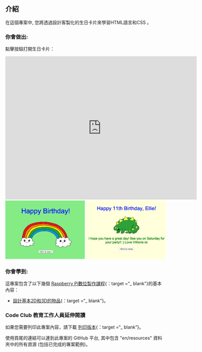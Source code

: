 ## 介紹

在這個專案中, 您將透過設計客製化的生日卡片來學習HTML語言和CSS 。

### 你會做出:

點擊按鈕打開生日卡片：

<div class="trinket">
  <iframe src="https://trinket.io/embed/html/e996dc0380?outputOnly=true&start=result" width="600" height="450" frameborder="0" marginwidth="0" marginheight="0" allowfullscreen>
  </iframe>
  <img src="images/birthday-final.png">
</div>

### 你會學到:

這專案包含了以下幾個 [Raspberry Pi數位製作課程](http://rpf.io/curriculum){：target =“_ blank”}的基本內容：

+ [設計基本2D和3D的物品](https://www.raspberrypi.org/curriculum/design/creator){：target =“_ blank”}。

### Code Club 教育工作人員延伸閱讀

如果您需要列印此專案內容，請下載 [列印版本](https://projects.raspberrypi.org/en/projects/happy-birthday/print){：target =“_ blank”}。

使用頁尾的連結可以連到此專案的 GitHub 平台, 其中包含 "en/resources" 資料夾中的所有資源 (包括已完成的專案範例)。